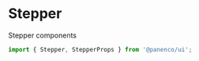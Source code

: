 # Stepper

Stepper components

```js
import { Stepper, StepperProps } from '@panenco/ui';
```

<!-- STORY -->
